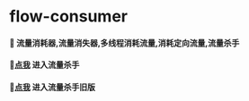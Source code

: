 # flow-consumer
#### 🚩 流量消耗器,流量消失器,多线程消耗流量,消耗定向流量,流量杀手
 
#### 🚩[点我](https://shidahuilang.github.io/flow-consumer/) 进入流量杀手
#### 🚩[点我](https://shidahuilang.github.io/flow-consumer/old-index.html) 进入流量杀手旧版
